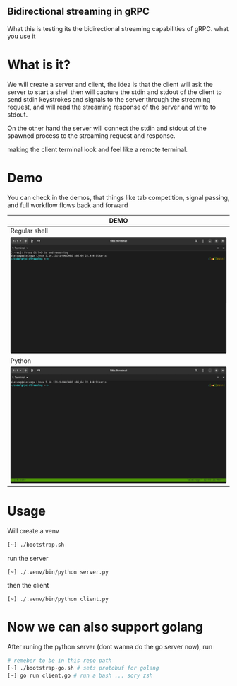 Bidirectional streaming in gRPC
------------------------------

What this is testing its the bidirectional streaming capabilities of gRPC. what you use it

What is it?
===========

We will create a server and client, the idea is that the client will ask the server to start a shell
then will capture the stdin and stdout of the client to send stdin keystrokes and signals to the server
through the streaming request, and will read the streaming response of the server and write to stdout.

On the other hand the server will connect the stdin and stdout of the spawned process to the streaming 
request and response.

making the client terminal look and feel like a remote terminal. 

Demo
====

You can check in the demos, that things like tab competition, signal passing, and full workflow flows back and forward

| DEMO                         |
|------------------------------|
| Regular shell                |
| ![bash](./docs/t-rec.gif)      |
| Python                       | 
| ![python](./docs/python.gif) |


Usage
=====

Will create a venv 

```bash
[~] ./bootstrap.sh
```

run the server

```
[~] ./.venv/bin/python server.py
```

then the client

```
[~] ./.venv/bin/python client.py
```

Now we can also support golang
==============================

After runing the python server (dont wanna do the go server now), run

```bash
# remeber to be in this repo path
[~] ./bootstrap-go.sh # sets protobuf for golang
[~] go run client.go # run a bash ... sory zsh
```